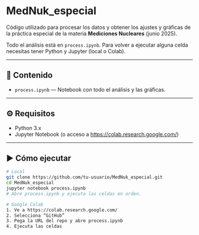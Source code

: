 # MedNuk_especial

Código utilizado para procesar los datos y obtener los ajustes y gráficas de la práctica especial de la materia **Mediciones Nucleares** (junio 2025).

Todo el análisis está en `process.ipynb`. Para volver a ejecutar alguna celda necesitas tener Python y Jupyter (local o Colab).

---

## 📂 Contenido

- `process.ipynb` — Notebook con todo el análisis y las gráficas.

---

## ⚙️ Requisitos

- Python 3.x  
- Jupyter Notebook (o acceso a https://colab.research.google.com/)

---

## ▶️ Cómo ejecutar

```bash
# Local
git clone https://github.com/tu-usuario/MedNuk_especial.git
cd MedNuk_especial
jupyter notebook process.ipynb
# Abre process.ipynb y ejecuta las celdas en orden.

# Google Colab
1. Ve a https://colab.research.google.com/
2. Selecciona “GitHub”
3. Pega la URL del repo y abre process.ipynb
4. Ejecuta las celdas
